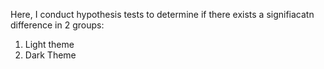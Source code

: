 Here, I conduct hypothesis tests to determine if there exists a signifiacatn difference in 2 groups:
1. Light theme
2. Dark Theme
